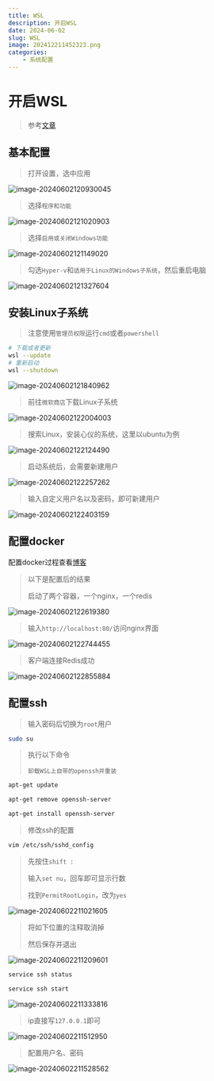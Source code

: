 ```yaml
---
title: WSL
description: 开启WSL
date: 2024-06-02
slug: WSL
image: 202412211452323.png
categories:
    - 系统配置
---
```


# 开启WSL

> 参考[文章](https://blog.csdn.net/qq_60750453/article/details/128636298)

## 基本配置

> 打开设置，选中应用

![image-20240602120930045](https://raw.githubusercontent.com/IsUnderAchiever/markdown-img/master/PicGo02/202406021209094.png)

> 选择`程序和功能`

![image-20240602121020903](https://raw.githubusercontent.com/IsUnderAchiever/markdown-img/master/PicGo02/202406021210976.png)

> 选择`启用或关闭Windows功能`

![image-20240602121149020](https://raw.githubusercontent.com/IsUnderAchiever/markdown-img/master/PicGo02/202406021211070.png)

>勾选`Hyper-v`和`适用于Linux的Windows子系统`，然后重启电脑

![image-20240602121327604](https://raw.githubusercontent.com/IsUnderAchiever/markdown-img/master/PicGo02/202406021213639.png)

## 安装Linux子系统

> 注意使用`管理员权限`运行`cmd`或者`powershell`

```sh
# 下载或者更新
wsl --update
# 重新启动
wsl --shutdown
```

![image-20240602121840962](https://raw.githubusercontent.com/IsUnderAchiever/markdown-img/master/PicGo02/202406021218041.png)

> 前往`微软商店`下载Linux子系统

![image-20240602122004003](https://raw.githubusercontent.com/IsUnderAchiever/markdown-img/master/PicGo02/202406021220128.png)

> 搜索Linux，安装心仪的系统，这里以ubuntu为例

![image-20240602122124490](https://raw.githubusercontent.com/IsUnderAchiever/markdown-img/master/PicGo02/202406021221541.png)

> 启动系统后，会需要新建用户

![image-20240602122257262](https://raw.githubusercontent.com/IsUnderAchiever/markdown-img/master/PicGo02/202406021222300.png)

> 输入自定义用户名以及密码，即可新建用户

![image-20240602122403159](https://raw.githubusercontent.com/IsUnderAchiever/markdown-img/master/PicGo02/202406021224191.png)

## 配置docker

配置docker过程查看[博客](https://blog.csdn.net/qq_60750453/article/details/128636298)

> 以下是配置后的结果
>
> 启动了两个容器，一个nginx，一个redis

![image-20240602122619380](https://raw.githubusercontent.com/IsUnderAchiever/markdown-img/master/PicGo02/202406021226421.png)

> 输入`http://localhost:80/`访问nginx界面

![image-20240602122744455](https://raw.githubusercontent.com/IsUnderAchiever/markdown-img/master/PicGo02/202406021229951.png)

> 客户端连接Redis成功

![image-20240602122855884](https://raw.githubusercontent.com/IsUnderAchiever/markdown-img/master/PicGo02/202406021228921.png)

## 配置ssh

> 输入密码后切换为`root`用户

```sh
sudo su
```

> 执行以下命令
>
> `卸载WSL上自带的openssh并重装`

```sh
apt-get update

apt-get remove openssh-server 

apt-get install openssh-server
```

> 修改ssh的配置

```sh
vim /etc/ssh/sshd_config
```

> 先按住`shift : `
>
> 输入`set nu`，回车即可显示行数
>
> 找到`PermitRootLogin`，改为`yes`

![image-20240602211021605](https://raw.githubusercontent.com/IsUnderAchiever/markdown-img/master/PicGo02/202406022110343.png)

> 将如下位置的注释取消掉
>
> 然后保存并退出

![image-20240602211209601](https://raw.githubusercontent.com/IsUnderAchiever/markdown-img/master/PicGo02/202406022112256.png)

```sh
service ssh status

service ssh start
```

![image-20240602211333816](https://raw.githubusercontent.com/IsUnderAchiever/markdown-img/master/PicGo02/202406022115683.png)

> ip直接写`127.0.0.1`即可

![image-20240602211512950](https://raw.githubusercontent.com/IsUnderAchiever/markdown-img/master/PicGo02/202406022115467.png)

> 配置用户名、密码

![image-20240602211528562](https://raw.githubusercontent.com/IsUnderAchiever/markdown-img/master/PicGo02/202406022115033.png)
